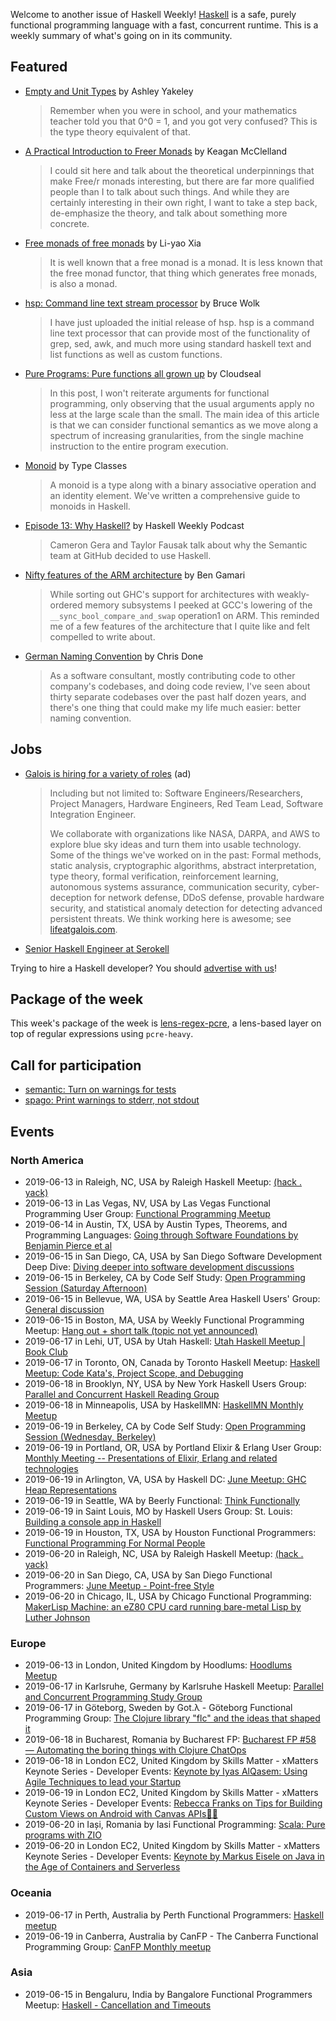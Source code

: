 <!-- 2019-06-13 unpublished -->

Welcome to another issue of Haskell Weekly!
[Haskell](https://www.haskell.org) is a safe, purely functional programming language with a fast, concurrent runtime.
This is a weekly summary of what's going on in its community.

## Featured

-   [Empty and Unit Types](https://semantic.org/post/empty-and-unit-types/) by Ashley Yakeley

    > Remember when you were in school, and your mathematics teacher told you that 0^0 = 1, and you got very confused? This is the type theory equivalent of that.

-   [A Practical Introduction to Freer Monads](https://captjakk.com/posts/2019-05-12-practical-intro-eff.html) by Keagan McClelland

    > I could sit here and talk about the theoretical underpinnings that make Free/r monads interesting, but there are far more qualified people than I to talk about such things. And while they are certainly interesting in their own right, I want to take a step back, de-emphasize the theory, and talk about something more concrete.

-   [Free monads of free monads](https://blog.poisson.chat/posts/2019-06-09-free-monads-free-monads.html) by Li-yao Xia

    > It is well known that a free monad is a monad. It is less known that the free monad functor, that thing which generates free monads, is also a monad.

-   [hsp: Command line text stream processor](https://np.reddit.com/r/haskell/comments/bycoj8/hsp_a_haskell_command_line_text_stream_processor/) by Bruce Wolk

    > I have just uploaded the initial release of hsp. hsp is a command line text processor that can provide most of the functionality of grep, sed, awk, and much more using standard haskell text and list functions as well as custom functions.

-   [Pure Programs: Pure functions all grown up](https://www.cloudseal.io/blog/2019-06-07-pure-programs) by Cloudseal

    > In this post, I won't reiterate arguments for functional programming, only observing that the usual arguments apply no less at the large scale than the small. The main idea of this article is that we can consider functional semantics as we move along a spectrum of increasing granularities, from the single machine instruction to the entire program execution.

-   [Monoid](https://typeclasses.com/monoid) by Type Classes

    > A monoid is a type along with a binary associative operation and an identity element. We've written a comprehensive guide to monoids in Haskell.

-   [Episode 13: Why Haskell?](https://haskellweekly.news/podcast/episodes/13.html) by Haskell Weekly Podcast

    > Cameron Gera and Taylor Fausak talk about why the Semantic team at GitHub decided to use Haskell.

-   [Nifty features of the ARM architecture](https://www.smart-cactus.org/~ben/posts/2019-06-06-memory-barriers-on-arm.html) by Ben Gamari

    > While sorting out GHC's support for architectures with weakly-ordered memory subsystems I peeked at GCC's lowering of the `__sync_bool_compare_and_swap` operation1 on ARM. This reminded me of a few features of the architecture that I quite like and felt compelled to write about.

-   [German Naming Convention](https://chrisdone.com/posts/german-naming-convention/) by Chris Done

    > As a software consultant, mostly contributing code to other company's codebases, and doing code review, I've seen about thirty separate codebases over the past half dozen years, and there's one thing that could make my life much easier: better naming convention.

## Jobs

<!-- keep through July 18 -->
-   [Galois is hiring for a variety of roles](https://galois.com/careers/) (ad)

    > Including but not limited to: Software Engineers/Researchers, Project Managers, Hardware Engineers, Red Team Lead, Software Integration Engineer.
    >
    > We collaborate with organizations like NASA, DARPA, and AWS to explore blue sky ideas and turn them into usable technology. Some of the things we've worked on in the past: Formal methods, static analysis, cryptographic algorithms, abstract interpretation, type theory, formal verification, reinforcement learning, autonomous systems assurance, communication security, cyber-deception for network defense, DDoS defense, provable hardware security, and statistical anomaly detection for detecting advanced persistent threats. We think working here is awesome; see [lifeatgalois.com](https://lifeatgalois.com).

-   [Senior Haskell Engineer at Serokell](https://np.reddit.com/r/haskell/comments/bzpp7y/job_serokell_seeks_a_senior_haskell_engineer/)

Trying to hire a Haskell developer?
You should [advertise with us](https://haskellweekly.news/advertising.html)!

## Package of the week

This week's package of the week is [lens-regex-pcre](https://hackage.haskell.org/package/lens-regex-pcre-0.3.0.0), a lens-based layer on top of regular expressions using `pcre-heavy`.

## Call for participation

-   [semantic: Turn on warnings for tests](https://github.com/github/semantic/issues/55)
-   [spago: Print warnings to stderr, not stdout](https://github.com/spacchetti/spago/issues/256)

## Events

### North America

- 2019-06-13 in Raleigh, NC, USA by Raleigh Haskell Meetup: [(hack . yack)](https://www.meetup.com/Raleigh-Haskell-Meetup/events/nsfsnqyzjbrb/)
- 2019-06-13 in Las Vegas, NV, USA by Las Vegas Functional Programming User Group: [Functional Programming Meetup](https://www.meetup.com/las-vegas-functional-programming/events/jkznkqyzjbrb/)
- 2019-06-14 in Austin, TX, USA by Austin Types, Theorems, and Programming Languages: [Going through Software Foundations by Benjamin Pierce et al](https://www.meetup.com/Austin-Types-Theorems-and-Programming-Languages/events/kbqknnyzjbsb/)
- 2019-06-15 in San Diego, CA, USA by San Diego Software Development Deep Dive: [Diving deeper into software development discussions ](https://www.meetup.com/San-Diego-Software-Development-Deep-Dive/events/qcjdcryzjbtb/)
- 2019-06-15 in Berkeley, CA by Code Self Study: [Open Programming Session (Saturday Afternoon)](https://www.meetup.com/codeselfstudy/events/dkwpzpyzjbtb/)
- 2019-06-15 in Bellevue, WA, USA by Seattle Area Haskell Users' Group: [General discussion](https://www.meetup.com/SEAHUG/events/htlvcpyzjbtb/)
- 2019-06-15 in Boston, MA, USA by Weekly Functional Programming Meetup: [Hang out + short talk (topic not yet announced)](https://www.meetup.com/Weekly-Functional-Programming-Meetup/events/jcgpwqyzjbtb/)
- 2019-06-17 in Lehi, UT, USA by Utah Haskell: [Utah Haskell Meetup | Book Club](https://www.meetup.com/utah-haskell/events/fmdsrqyzjbwb/)
- 2019-06-17 in Toronto, ON, Canada by Toronto Haskell Meetup: [Haskell Meetup: Code Kata's, Project Scope, and Debugging](https://www.meetup.com/meetup-group-evRITRtT/events/262055254/)
- 2019-06-18 in Brooklyn, NY, USA by New York Haskell Users Group: [Parallel and Concurrent Haskell Reading Group](https://www.meetup.com/NY-Haskell/events/shmktqyzjbxb/)
- 2019-06-18 in Minneapolis, USA by HaskellMN: [HaskellMN Monthly Meetup](https://www.meetup.com/HaskellMN/events/ndtxfpyzjbxb/)
- 2019-06-19 in Berkeley, CA by Code Self Study: [Open Programming Session (Wednesday, Berkeley)](https://www.meetup.com/codeselfstudy/events/tzgvnqyzjbzb/)
- 2019-06-19 in Portland, OR, USA by Portland Elixir & Erlang User Group: [Monthly Meeting -- Presentations of Elixir, Erlang and related technologies](https://www.meetup.com/Portland-Erlang-Elixir-User-Group/events/twrgnqyzjbzb/)
- 2019-06-19 in Arlington, VA, USA by Haskell DC: [June Meetup: GHC Heap Representations](https://www.meetup.com/Haskell-DC/events/261822655/)
- 2019-06-19 in Seattle, WA by Beerly Functional: [Think Functionally](https://www.meetup.com/Beerly-Functional/events/vxhwkqyzjbzb/)
- 2019-06-19 in Saint Louis, MO by Haskell Users Group: St. Louis: [Building a console app in Haskell](https://www.meetup.com/Haskell-Users-Group-St-Louis/events/261543730/)
- 2019-06-19 in Houston, TX, USA by Houston Functional Programmers: [Functional Programming For Normal People](https://www.meetup.com/Houston-Functional-Programmers/events/znbbqqyzjbzb/)
- 2019-06-20 in Raleigh, NC, USA by Raleigh Haskell Meetup: [(hack . yack)](https://www.meetup.com/Raleigh-Haskell-Meetup/events/nsfsnqyzjbbc/)
- 2019-06-20 in San Diego, CA, USA by San Diego Functional Programmers: [June Meetup - Point-free Style](https://www.meetup.com/San-Diego-Functional-Programmers/events/262113531/)
- 2019-06-20 in Chicago, IL, USA by Chicago Functional Programming: [MakerLisp Machine: an eZ80 CPU card running bare-metal Lisp by Luther Johnson](https://www.meetup.com/Chicago-Functional-Programming-Meetup/events/261402402/)

### Europe

- 2019-06-13 in London, United Kingdom by Hoodlums: [Hoodlums Meetup](https://www.meetup.com/hoodlums/events/hrbdtnyzjbrb/)
- 2019-06-17 in Karlsruhe, Germany by Karlsruhe Haskell Meetup: [Parallel and Concurrent Programming Study Group](https://www.meetup.com/Karlsruhe-Haskell-Meetup/events/261777616/)
- 2019-06-17 in Göteborg, Sweden by Got.λ - Göteborg Functional Programming Group: [The Clojure library "flc" and the ideas that shaped it](https://www.meetup.com/got-lambda/events/260808450/)
- 2019-06-18 in Bucharest, Romania by Bucharest FP: [Bucharest FP #58 — Automating the boring things with Clojure ChatOps](https://www.meetup.com/bucharestfp/events/261798924/)
- 2019-06-18 in London EC2, United Kingdom by Skills Matter - xMatters Keynote Series - Developer Events: [Keynote by Iyas AlQasem: Using Agile Techniques to lead your Startup ](https://www.meetup.com/skillsmatter/events/261542806/)
- 2019-06-19 in London EC2, United Kingdom by Skills Matter - xMatters Keynote Series - Developer Events: [Rebecca Franks on Tips for Building Custom Views on Android with Canvas APIs📏🎨](https://www.meetup.com/skillsmatter/events/261617784/)
- 2019-06-20 in Iași, Romania by Iasi Functional Programming: [Scala: Pure programs with ZIO](https://www.meetup.com/iasi-fp/events/262221980/)
- 2019-06-20 in London EC2, United Kingdom by Skills Matter - xMatters Keynote Series - Developer Events: [Keynote by Markus Eisele on Java in the Age of Containers and Serverless](https://www.meetup.com/skillsmatter/events/261672094/)

### Oceania

- 2019-06-17 in Perth, Australia by Perth Functional Programmers: [Haskell meetup](https://www.meetup.com/PerthFP/events/xrtkqqyzjbwb/)
- 2019-06-19 in Canberra, Australia by CanFP - The Canberra Functional Programming Group: [CanFP Monthly meetup](https://www.meetup.com/CanFPG/events/ztfqcqyzjbzb/)

### Asia

- 2019-06-15 in Bengaluru, India by Bangalore Functional Programmers Meetup: [Haskell - Cancellation and Timeouts](https://www.meetup.com/Bangalore-Functional-Programmers-Meetup/events/261823885/)
